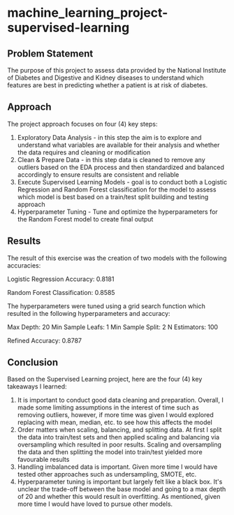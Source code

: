 # machine_learning_project-supervised-learning

## Problem Statement

The purpose of this project to assess data provided by the National Institute of Diabetes and Digestive and Kidney diseases to understand which features are best in predicting whether a patient is at risk of diabetes. 

## Approach

The project approach focuses on four (4) key steps:

1. Exploratory Data Analysis - in this step the aim is to explore and understand what variables are available for their analysis and whether the data requires and cleaning or modification
2. Clean & Prepare Data - in this step data is cleaned to remove any outliers based on the EDA process and then standardized and balanced accordingly to ensure results are consistent and reliable
3. Execute Supervised Learning Models - goal is to conduct both a Logistic Regression and Random Forest classification for the model to assess which model is best based on a train/test split building and testing approach
4. Hyperparameter Tuning - Tune and optimize the hyperparameters for the Random Forest model to create final output

## Results

The result of this exercise was the creation of two models with the following accuracies:

Logistic Regression Accuracy: 0.8181

Random Forest Classification: 0.8585

The hyperparameters were tuned using a grid search function which resulted in the following hyperparameters and accuracy:

Max Depth: 20
Min Sample Leafs: 1
Min Sample Split: 2
N Estimators: 100

Refined Accuracy: 0.8787

## Conclusion

Based on the Supervised Learning project, here are the four (4) key takeaways I learned:

1. It is important to conduct good data cleaning and preparation. Overall, I made some limiting assumptions in the interest of time such as removing outliers, however, if more time was given I would explored replacing with mean, median, etc. to see how this affects the model
2. Order matters when scaling, balancing, and splitting data. At first I split the data into train/test sets and then applied scaling and balancing via oversampling which resulted in poor results. Scaling and oversampling the data and then splitting the model into train/test yielded more favourable results
3. Handling imbalanced data is important. Given more time I would have tested other approaches such as undersampling, SMOTE, etc.
4. Hyperparameter tuning is important but largely felt like a black box. It's unclear the trade-off between the base model and going to a max depth of 20 and whether this would result in overfitting. As mentioned, given more time I would have loved to pursue other models.
